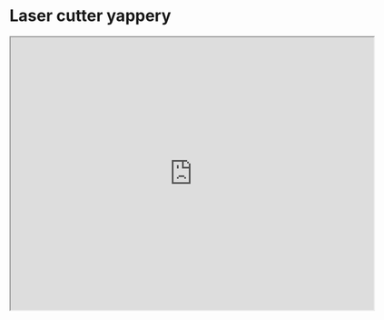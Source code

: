 # Laser cutter yappery

<iframe src="https://drive.google.com/file/d/1yT-vv7lDLRTCGpSd8LLKNzSpoh046Y7n/preview" width="640" height="480" allow="autoplay"></iframe>
